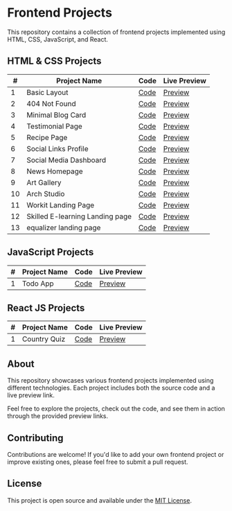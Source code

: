 # Frontend Projects

This repository contains a collection of frontend projects implemented using HTML, CSS, JavaScript, and React.

## HTML & CSS Projects

| #   | Project Name                    | Code                                                                                                        | Live Preview                                                                    |
| --- | ------------------------------- | ----------------------------------------------------------------------------------------------------------- | ------------------------------------------------------------------------------- |
| 1   | Basic Layout                    | [Code](https://github.com/khaled308/frontend-projects/tree/main/01)                                         | [Preview](https://statuesque-platypus-d74e22.netlify.app/)                      |
| 2   | 404 Not Found                   | [Code](https://github.com/khaled308/frontend-projects/tree/main/not-found)                                  | [Preview](https://cool-paprenjak-16c8c1.netlify.app/)                           |
| 3   | Minimal Blog Card               | [Code](https://github.com/khaled308/frontend-projects/tree/main/minimal-blog-card)                          | [Preview](https://6551e79732c38232fc709708--cerulean-liger-7888af.netlify.app/) |
| 4   | Testimonial Page                | [Code](https://github.com/khaled308/frontend-projects/tree/main/testimonial-page)                           | [Preview](https://testimonial-khaled308.netlify.app/)                           |
| 5   | Recipe Page                     | [Code](https://github.com/khaled308/frontend-projects/tree/main/recipe-page)                                | [Preview](https://recipe-page-khaled308.netlify.app/)                           |
| 6   | Social Links Profile            | [Code](https://github.com/khaled308/frontend-projects/tree/main/social-links-profile)                       | [Preview](https://social-links-profile-khaled308.netlify.app/)                  |
| 7   | Social Media Dashboard          | [Code](https://github.com/khaled308/frontend-projects/tree/main/social-media-dashboard-with-theme-switcher) | [Preview](https://social-media-dashboard-khaled308.netlify.app/)                |
| 8   | News Homepage                   | [Code](https://github.com/khaled308/frontend-projects/tree/main/news-homepage)                              | [Preview](https://news-homepage-khaled308.netlify.app/)                         |
| 9   | Art Gallery                     | [Code](https://github.com/khaled308/frontend-projects/tree/main/art-gallery-website)                        | [Preview](https://art-gallery-khaled308.netlify.app/)                           |
| 10  | Arch Studio                     | [Code](https://github.com/khaled308/frontend-projects/tree/main/arch-studio-multi-page-website)             | [Preview](https://arch-studio-khaled308.netlify.app/)                           |
| 11  | Workit Landing Page             | [Code](https://github.com/khaled308/frontend-projects/tree/main/workit-landing-page)                        | [Preview](https://khaled308-workit-landing-page.netlify.app/)                   |
| 12  | Skilled E-learning Landing page | [Code](https://github.com/khaled308/frontend-projects/tree/main/skilled-elearning-landing-page)             | [Preview](https://khaled308-skilled-elearning.netlify.app/)                     |
| 13  | equalizer landing page          | [Code](https://github.com/khaled308/frontend-projects/tree/main/equalizer-landing-page)                     | [Preview](https://khaled308-equalizer-landing-page.netlify.app/)                |

## JavaScript Projects

| #   | Project Name | Code                                                                      | Live Preview                                       |
| --- | ------------ | ------------------------------------------------------------------------- | -------------------------------------------------- |
| 1   | Todo App     | [Code](https://github.com/khaled308/frontend-projects/tree/main/todo-app) | [Preview](https://khaled308-todo-app.netlify.app/) |

## React JS Projects

| #   | Project Name | Code                                                                          | Live Preview                                          |
| --- | ------------ | ----------------------------------------------------------------------------- | ----------------------------------------------------- |
| 1   | Country Quiz | [Code](https://github.com/khaled308/frontend-projects/tree/main/country-quiz) | [Preview](https://joyful-pudding-3c52a9.netlify.app/) |

## About

This repository showcases various frontend projects implemented using different technologies. Each project includes both the source code and a live preview link.

Feel free to explore the projects, check out the code, and see them in action through the provided preview links.

## Contributing

Contributions are welcome! If you'd like to add your own frontend project or improve existing ones, please feel free to submit a pull request.

## License

This project is open source and available under the [MIT License](LICENSE).
